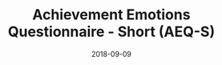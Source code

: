 ---
# Page title
title: Achievement Emotions Questionnaire - Short (AEQ-S)

# Title for the menu link if you wish to use a shorter link title, otherwise remove this option.
linktitle: Course

# Page summary for search engines.
summary: Blah, blah, blah...

# Date page published
date: 2018-09-09

# Book page type (do not modify).
type: book

# Position of this page in the menu. Remove this option to sort alphabetically.
weight: 1
---